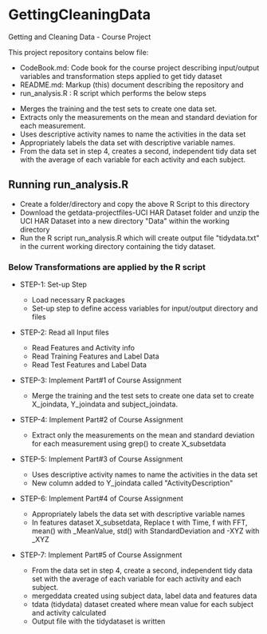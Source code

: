 # GettingCleaningData

Getting and Cleaning Data - Course Project

This project repository contains below file:
* CodeBook.md: Code book for the course project describing input/output variables and transformation steps applied to get tidy dataset
* README.md: Markup (this) document describing the repository and 
* run_analysis.R : R script which performs the below steps
- Merges the training and the test sets to create one data set.
- Extracts only the measurements on the mean and standard deviation for each measurement. 
- Uses descriptive activity names to name the activities in the data set
- Appropriately labels the data set with descriptive variable names. 
- From the data set in step 4, creates a second, independent tidy data set with the average of each variable for each activity and each subject.

## Running run_analysis.R
* Create a folder/directory and copy the above R Script to this directory
* Download the getdata-projectfiles-UCI HAR Dataset folder and unzip the UCI HAR Dataset into a new directory "Data" within the working directory
* Run the R script run_analysis.R which will create output file "tidydata.txt" in the current working directory containing the tidy dataset.


### Below Transformations are applied by the R script
* STEP-1: Set-up Step
	+ Load necessary R packages
	+ Set-up step to define access variables for input/output directory and files
	
* STEP-2: Read all Input files
	+ Read Features and Activity info
	+ Read Training Features and Label Data 
	+ Read Test Features and Label Data
  
* STEP-3: Implement Part#1 of Course Assignment
	+ Merge the training and the test sets to create one data set to create X_joindata, Y_joindata and subject_joindata.

* STEP-4: Implement Part#2 of Course Assignment
	+ Extract only the measurements on the mean and standard deviation for each measurement using grep() to create X_subsetdata       
 
* STEP-5: Implement Part#3 of Course Assignment
  	+ Uses descriptive activity names to name the activities in the data set
	+ New column added to Y_joindata called "ActivityDescription"
  
* STEP-6: Implement Part#4 of Course Assignment
	+ Appropriately labels the data set with descriptive variable names
	+ In features dataset X_subsetdata, Replace t with Time, f with FFT, mean() with _MeanValue, std() with StandardDeviation and -XYZ with _XYZ
	
* STEP-7: Implement Part#5 of Course Assignment
    + From the data set in step 4, create a second, independent tidy data set with the average of each variable for each activity and each subject.
	+ mergeddata created using subject data, label data and features data
	+ tdata (tidydata) dataset created where mean value for each subject and activity calculated
	+ Output file with the tidydataset is written
